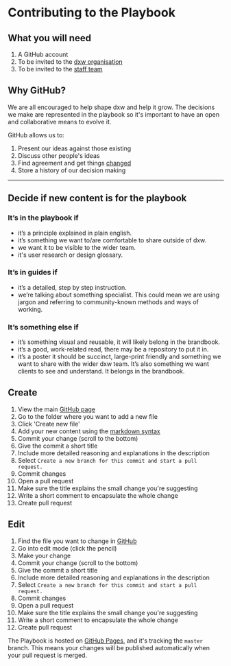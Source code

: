 # Contributing to the Playbook

## What you will need
1. A GitHub account
2. To be invited to the [dxw organisation](https://github.com/dxw)
3. To be invited to the [staff team](https://github.com/orgs/dxw/teams/staff)

## Why GitHub?
We are all encouraged to help shape dxw and help it grow. The decisions we make are represented in the playbook so it's important to have an open and collaborative means to evolve it.

GitHub allows us to:
1. Present our ideas against those existing
2. Discuss other people's ideas
3. Find agreement and get things [changed](http://playbook.dxw.com/)
4. Store a history of our decision making

---

## Decide if new content is for the playbook

### It’s in the playbook if
* it’s a principle explained in plain english.
* it’s something we want to/are comfortable to share outside of dxw.
* we want it to be visible to the wider team.
* it's user research or design glossary.

### It’s in guides if
* it’s a detailed, step by step instruction.
* we’re talking about something specialist. This could mean we are using jargon and referring to community-known methods and ways of working.

### It’s something else if
* it’s something visual and reusable, it will likely belong in the brandbook. 
* it’s a good, work-related read, there may be a repository to put it in.
* it’s a poster it should be succinct, large-print friendly and something we want to share with the wider dxw team. It’s also something we want clients to see and understand. It belongs in the brandbook.


## Create
1. View the main [GitHub page](https://github.com/dxw/playbook)
2. Go to the folder where you want to add a new file
3. Click 'Create new file'
4. Add your new content using the [markdown syntax](https://guides.github.com/features/mastering-markdown/)
5. Commit your change (scroll to the bottom)
  1. Give the commit a short title
  2. Include more detailed reasoning and explanations in the description
  3. Select `Create a new branch for this commit and start a pull
   request.`
  4. Commit changes
6. Open a pull request
  1. Make sure the title explains the small change you're suggesting
  2. Write a short comment to encapsulate the whole change
  3. Create pull request


## Edit
1. Find the file you want to change in [GitHub](https://github.com/dxw/playbook)
2. Go into edit mode (click the pencil)
3. Make your change
4. Commit your change (scroll to the bottom)
  1. Give the commit a short title
  2. Include more detailed reasoning and explanations in the description
  3. Select `Create a new branch for this commit and start a pull
   request.`
  4. Commit changes
5. Open a pull request
  1. Make sure the title explains the small change you're suggesting
  2. Write a short comment to encapsulate the whole change
  3. Create pull request


The Playbook is hosted on [GitHub Pages](https://pages.github.com), and it's tracking the `master` branch. This means your changes will be published automatically when your pull request is merged.
